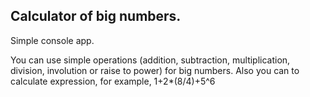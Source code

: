 ## Calculator of big numbers.

Simple console app.

You can use simple operations (addition, subtraction, multiplication, division, involution or raise to power) for big numbers.
Also you can to calculate expression, for example, 1+2*(8/4)+5^6
